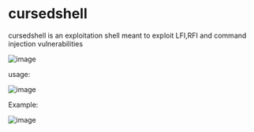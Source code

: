 # cursedshell
cursedshell is an exploitation shell meant to exploit LFI,RFI and command injection vulnerabilities 


![image](https://user-images.githubusercontent.com/80779456/111996418-610da380-8af0-11eb-9fb7-cfb12bc443db.png)


usage:




![image](https://user-images.githubusercontent.com/80779456/111996479-71258300-8af0-11eb-830b-6c85d24eb5bc.png)




Example:




![image](https://user-images.githubusercontent.com/80779456/111996529-7e427200-8af0-11eb-98a5-f694829144a0.png)
